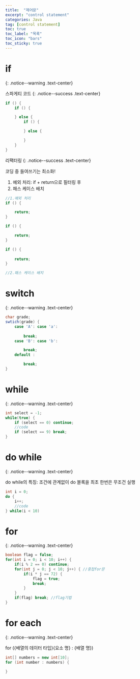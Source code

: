 ```yaml
---
title:  "제어문"
excerpt: "control statement"
categories: Java
tag: [control statement]
toc: true
toc_label: "목록"
toc_icon: "bars"
toc_sticky: true
---
```


# if
{: .notice--warning .text-center}

스파게티 코드
{: .notice--success .text-center}

```java
if () {
    if () {

    } else {
        if () {

        } else {

        }
    }
}
```

리팩터링
{: .notice--success .text-center}

코딩 중 들여쓰기는 최소화!
1. 예외 처리: if + return으로 필터링 후
2. 패스 케이스 배치

```java
//1.예외 처리
if () {

    return;
}

if () {

    return;
}

if () {
    
    return;
}

//2.패스 케이스 배치
```

# switch
{: .notice--warning .text-center}

```java
char grade;
swtich(grade) {
    case 'A': case 'a':
        
        break;
    case 'B': case 'b':

        break;
    default :

        break;
}
```

# while
{: .notice--warning .text-center}

```java
int select = -1;
while(true) {
    if (select == 0) continue;
    //code
    if (select == 9) break;
}
```

# do while
{: .notice--warning .text-center}

do while의 특징: 조건에 관계없이 do 블록을 최초 한번은 무조건 실행
```java
int i = 0;
do {
    i++;
    //code
} while(i < 10)
```

# for
{: .notice--warning .text-center}

```java
boolean flag = false;
for(int i = 0; i < 10; i++) {
    if(i % 2 == 0) continue;
    for(int j = 0; j < 10; j++) { //중첩for문
        if(i * j == 72) {
            flag = true;
            break;
        }
    }
    if(flag) break; //flag기법
}
```

# for each
{: .notice--warning .text-center}

for ({배열의 데이터 타입}{요소 명} : {배열 명})
```java
int[] numbers = new int[10];
for (int number : numbers) {

}
```